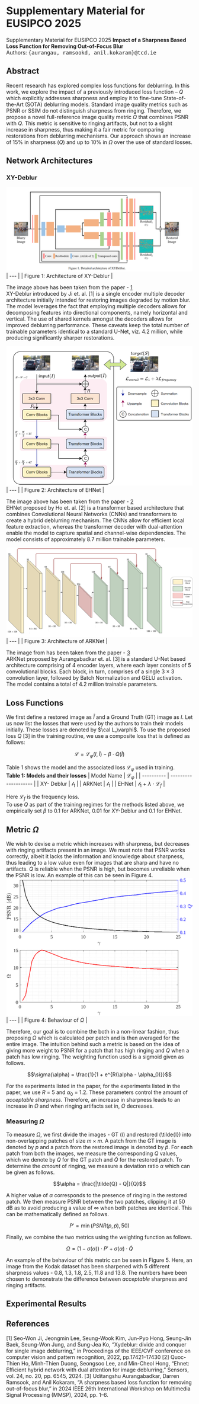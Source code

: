 # Supplementary Material for EUSIPCO 2025
Supplementary Material for EUSIPCO 2025
**Impact of a Sharpness Based Loss Function for Removing Out-of-Focus Blur** <br />
Authors: <samp>{aurangau, ramsookd, anil.kokaram}@tcd.ie</samp>

## Abstract
Recent research has explored complex loss functions for deblurring. In this work, we explore the impact of a previously introduced loss function – $Q$ which explicitly addresses sharpness and employ it to fine-tune State-of-the-Art (SOTA) deblurring models. Standard image quality metrics such as PSNR or SSIM do not distinguish sharpness from ringing. Therefore, we propose a novel full-reference image quality metric $\Omega$ that combines PSNR
with $Q$. This metric is sensitive to ringing artifacts, but not to a slight increase in sharpness, thus making it a fair metric for comparing restorations from deblurring mechanisms. Our approach shows an increase of 15% in sharpness ($Q$) and up to 10% in $\Omega$ over the use of standard losses.

## Network Architectures

### XY-Deblur
![XY-Deblur](Network_Architectures/XY_Deblur_arch.png)
| --- |
| Figure 1: Architecture of XY-Deblur |

The image above has been taken from the paper - [1](https://openaccess.thecvf.com/content/CVPR2022/papers/Ji_XYDeblur_Divide_and_Conquer_for_Single_Image_Deblurring_CVPR_2022_paper.pdf) <br>
XY-Deblur introduced by Ji et. al. [1] is a single encoder multiple decoder architecture initially intended for restoring images degraded by motion blur. The model leverages the fact that employing multiple decoders allows for decomposing features into directional components, namely horizontal and vertical. The use of shared kernels amongst the decoders allows for improved deblurring performance. These caveats keep the total number of trainable parameters identical to a standard U-Net, viz. 4.2 million, while producing significantly sharper restorations. 

![EHNet](Network_Architectures/EHNet.png)
| --- |
| Figure 2: Architecture of EHNet |

The image above has been taken from the paper - [2](https://www.mdpi.com/1424-8220/24/20/6545) <br>
EHNet proposed by Ho et. al. [2] is a transformer based architecture that combines Convolutional Neural Networks (CNNs) and transformers to create a hybrid deblurring mechanism. The CNNs allow for efficient local feature extraction, whereas the transformer decoder with dual-attention enable the model to capture spatial and channel-wise dependencies. The model consists of approximately 8.7 million trainable parameters.

![ARKNet](Network_Architectures/ARKNet_EUSIPCO.png)
| --- |
| Figure 3: Architecture of ARKNet |

The image from has been taken from the paper - [3](https://ieeexplore.ieee.org/abstract/document/10743912) <br>
ARKNet proposed by Aurangabadkar et. al. [3] is a standard U-Net based architecture comprising of 4 encoder layers, where each layer consists of 5 convolutional blocks. Each block, in turn, comprises of a single 3 × 3 convolution layer, followed by Batch Normalization and GELU activation. The model contains a total of 4.2 million trainable parameters.

## Loss Functions
We first define a restored image as $\tilde{I}$ and a Ground Truth (GT) image as $I$. Let us now list the losses that were used by the authors to train their models initially. These losses are denoted by $\cal L_\varphi$. To use the proposed loss $Q$ [3] in the training routine, we use a composite loss that is defined as follows:
```math
\mathcal{L} = \mathcal{L}_\varphi (I, \tilde{I}) - \beta \cdot Q(\tilde{I})
```
Table 1 shows the model and the associated loss $\mathcal{L}_\varphi$ used in training. <br>
**Table 1: Models and their losses**
| Model Name | $\mathcal{L}_\varphi$ |
| ---------- | -------------------- |
| XY- Deblur |    $\mathcal{l_1}$   |
| ARKNet     |    $\mathcal{l_1}$   |
| EHNet      | $\mathcal{l_1}$ + $\lambda$ $\cdot$ $\mathcal{L}_f$ |

Here $\mathcal{L}_f$ is the frequency loss. <br>
To use $Q$ as part of the training regimes for the methods listed above, we empirically set $\beta$ to 0.1 for ARKNet, 0.01 for XY-Deblur and 0.1 for EHNet. 

## Metric $\Omega$
We wish to devise a metric which increases with sharpness, but decreases with ringing artifacts present in an image. We must note that PSNR works correctly, albeit it lacks the information and knowledge about sharpness, thus leading to a low value even for images that are sharp and have no artifacts. $Q$ is reliable when the PSNR is high, but becomes unreliable when the PSNR is low. An example of this can be seen in Figure 4. 
![Fig. 4: Behaviour of $\Omega$](Omega_Plots/composite_Plot_upd.png)
| --- |
| Figure 4: Behaviour of $\Omega$ | 

Therefore, our goal is to combine the both in a non-linear fashion, thus proposing $\Omega$ which is calculated per patch and is then averaged for the entire image. The intuition behind such a metric is based on the idea of giving more weight to PSNR for a patch that has high ringing and $Q$ when a patch has low ringing. The weighting function used is a sigmoid given as follows.
```math
\sigma(\alpha)  = \frac{1}{1 + e^{R(\alpha - \alpha_0)}}
```

For the experiments listed in the paper, for the experiments listed in the paper, we use $R$ = 5 and $\alpha_0$ = 1.2. These parameters control the amount of _acceptable sharpness_. Therefore, an increase in sharpness leads to an increase in $\Omega$ and when ringing artifacts set in, $\Omega$ decreases. 

### Measuring $\Omega$
To measure $\Omega$, we first divide the images - GT ($I$) and restored (\tilde{I}) into non-overlapping patches of size $m \times m$. A patch from the GT image is denoted by $p$ and a patch from the restored image is denoted by $\tilde{p}$. For each patch from both the images, we measure the corresponding $Q$ values, which we denote by $Q$ for the GT patch and $\tilde{Q}$ for the restored patch. To determine the _amount_ of ringing, we measure a deviation ratio $\alpha$ which can be given as follows.
```math
\alpha = \frac{|\tilde{Q} - Q|}{Q}
```
A higher value of $\alpha$ corresponds to the presence of ringing in the restored patch. We then measure PSNR between the two patches, clipping it at 50 dB as to avoid producing a value of $\infty$ when both patches are identical. This can be mathematically defined as follows.
```math
P' = \min{(PSNR(p, \tilde{p}), 50)}
```
Finally, we combine the two metrics using the weighting function as follows.
```math
\Omega = (1 - \sigma(\alpha)) \cdot P' + \sigma(\alpha) \cdot \tilde{Q}
```
An example of the behaviour of this metric can be seen in Figure 5. Here, an image from the Kodak dataset has been sharpened with 5 different sharpness values - 0.8, 1.3, 1.8, 2.5, 11.8 and 13.8. The numbers have been chosen to demonstrate the difference between _acceptable_ sharpness and ringing artifacts. 

## Experimental Results


## References
[1] Seo-Won Ji, Jeongmin Lee, Seung-Wook Kim, Jun-Pyo Hong, Seung-Jin Baek, Seung-Won Jung, and Sung-Jea Ko, “Xydeblur: divide and conquer for single image deblurring,” in Proceedings of the IEEE/CVF conference on computer vision and pattern recognition, 2022, pp.17421–17430
[2] Quoc-Thien Ho, Minh-Thien Duong, Seongsoo Lee, and Min-Cheol Hong, “Ehnet: Efficient hybrid network with dual attention for image deblurring,” Sensors, vol. 24, no. 20, pp. 6545, 2024.
[3] Uditangshu Aurangabadkar, Darren Ramsook, and Anil Kokaram, “A sharpness based loss function for removing out-of-focus blur,” in 2024 IEEE 26th International Workshop on Multimedia Signal Processing (MMSP), 2024, pp. 1–6.
